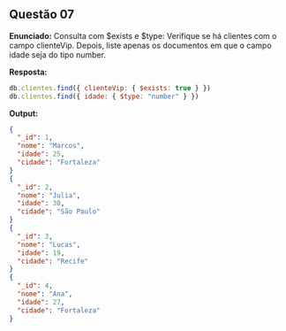 ## Questão 07

**Enunciado:**
Consulta com $exists e $type: Verifique se há clientes com o campo clienteVip. Depois, liste apenas os documentos em que o campo idade seja do tipo number.

**Resposta:**
```js
db.clientes.find({ clienteVip: { $exists: true } })
db.clientes.find({ idade: { $type: "number" } })
```

**Output:**
```json
{
  "_id": 1,
  "nome": "Marcos",
  "idade": 25,
  "cidade": "Fortaleza"
}
{
  "_id": 2,
  "nome": "Julia",
  "idade": 30,
  "cidade": "São Paulo"
}
{
  "_id": 3,
  "nome": "Lucas",
  "idade": 19,
  "cidade": "Recife"
}
{
  "_id": 4,
  "nome": "Ana",
  "idade": 27,
  "cidade": "Fortaleza"
}
```
